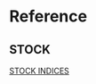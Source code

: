 # Reference

## STOCK

[STOCK INDICES](https://towardsdatascience.com/analyzing-world-stock-indices-performance-in-python-610df6a578f)
